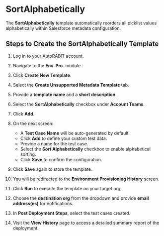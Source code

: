# SortAlphabetically

The **SortAlphabetically** template automatically reorders all picklist values alphabetically within Salesforce metadata configuration.

## Steps to Create the SortAlphabetically Template

1. Log in to your AutoRABIT account.
2. Navigate to the **Env. Pro.** module.
3. Click **Create New Template**.
4. Select the **Create Unsupported Metadata Template** tab.
5. Provide a **template name** and a **short description**.
6. Select the **SortAlphabetically** checkbox under **Account Teams**.
7. Click **Add**.

8. On the next screen:
   - A **Test Case Name** will be auto-generated by default.
   - Click **Add** to define your custom test data.
   - Provide a name for the test case.
   - Select the **Sort Alphabetically** checkbox to enable alphabetical sorting.
   - Click **Save** to confirm the configuration.

9. Click **Save** again to store the template.

10. You will be redirected to the **Environment Provisioning History** screen.
11. Click **Run** to execute the template on your target org.
12. Choose the **destination org** from the dropdown and provide **email address(es)** for notifications.
13. In **Post Deployment Steps**, select the test cases created.
14. Visit the **View History** page to access a detailed summary report of the deployment.
